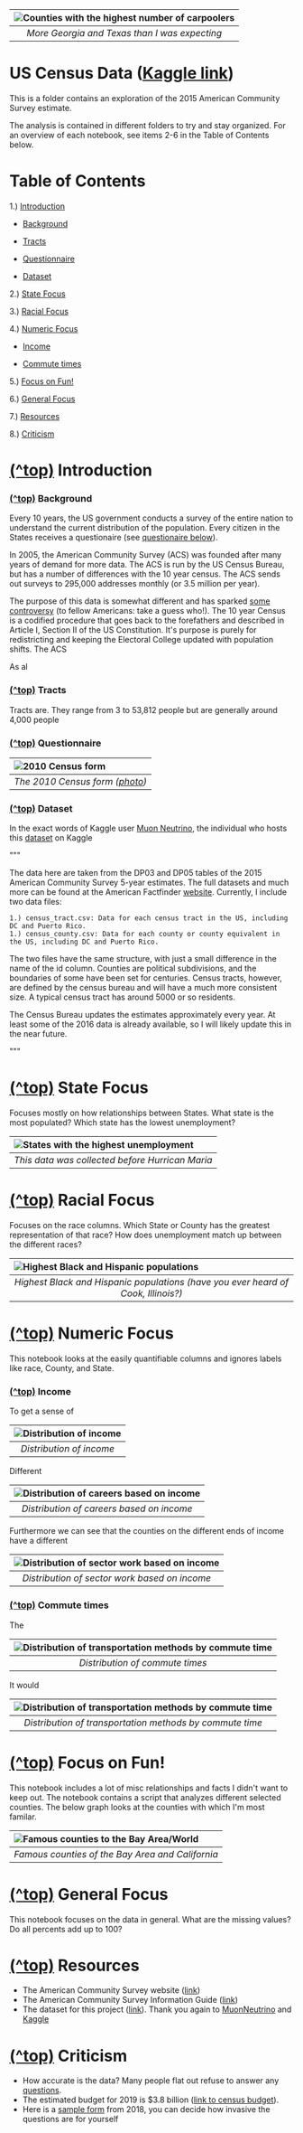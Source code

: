 | <img src="photos/carpool.png" alt="Counties with the highest number of carpoolers" style="float:left;"/> | 
|:--:| 
| *More Georgia and Texas than I was expecting* | 

# US Census Data ([Kaggle link](https://www.kaggle.com/muonneutrino/us-census-demographic-data))

This is a folder contains an exploration of the 2015 American Community Survey estimate.

The analysis is contained in different folders to try and stay organized.  For an overview of each notebook, see items 2-6 in the Table of Contents below.

<a name="toc"></a>
# Table of Contents

1.) [Introduction](#intro)

   - [Background](#background)

   - [Tracts](#tracts)

   - [Questionnaire](#questionnaire)

   - [Dataset](#dataset)

2.) [State Focus](#state)

3.) [Racial Focus](#race)

4.) [Numeric Focus](#numeric)

   - [Income](#nu_income)

   - [Commute times](#nu_commute)

5.) [Focus on Fun!](#fun)

6.) [General Focus](#general)

7.) [Resources](#resources)

8.) [Criticism](#criticism)

<a name="intro"></a>
# [(^top)](#toc) Introduction

<a name="background"></a>
### [(^top)](#toc) Background

Every 10 years, the US government conducts a survey of the entire nation to understand the current distribution of the population.  Every citizen in the States receives a questionaire (see [questionaire below](#questionnaire)).

In 2005, the American Community Survey (ACS) was founded after many years of demand for more data.  The ACS is run by the US Census Bureau, but has a number of differences with the 10 year census.  The ACS sends out surveys to 295,000 addresses monthly (or 3.5 million per year).

The purpose of this data is somewhat different and has sparked [some controversy](https://www.lewrockwell.com/2004/07/ron-paul/its-none-of-your-business/) (to fellow Americans: take a guess who!).  The 10 year Census is a codified procedure that goes back to the forefathers and described in Article I, Section II of the US Constitution.  It's purpose is purely for redistricting and keeping the Electoral College updated with population shifts.  The ACS

As al

<a name="tracts"></a>
### [(^top)](#toc) Tracts

Tracts are.  They range from 3 to 53,812 people but are generally around 4,000 people

<a name="questionnaire"></a>
### [(^top)](#toc) Questionnaire

| <img src="photos/census.png" alt="2010 Census form" style="float:left;"/> | 
|:--:| 
| *The 2010 Census form ([photo](https://www.census.gov/history/pdf/2010questionnaire.pdf))* | 


<a name="dataset"></a>
### [(^top)](#toc) Dataset

In the exact words of Kaggle user [Muon Neutrino](https://www.kaggle.com/muonneutrino), the individual who hosts this [dataset](https://www.kaggle.com/muonneutrino/us-census-demographic-data) on Kaggle

"""

The data here are taken from the DP03 and DP05 tables of the 2015 American Community Survey 5-year estimates. The full datasets and much more can be found at the American Factfinder [website](https://factfinder.census.gov/faces/nav/jsf/pages/index.xhtml). Currently, I include two data files:

    1.) census_tract.csv: Data for each census tract in the US, including DC and Puerto Rico.
    1.) census_county.csv: Data for each county or county equivalent in the US, including DC and Puerto Rico.

The two files have the same structure, with just a small difference in the name of the id column. Counties are political subdivisions, and the boundaries of some have been set for centuries. Census tracts, however, are defined by the census bureau and will have a much more consistent size. A typical census tract has around 5000 or so residents.

The Census Bureau updates the estimates approximately every year. At least some of the 2016 data is already available, so I will likely update this in the near future.

"""

<a name="state"></a>
# [(^top)](#toc) State Focus

Focuses mostly on how relationships between States.  What state is the most populated?  Which state has the lowest unemployment?


| <img src="photos/state_unemployment.png" alt="States with the highest unemployment" style="float:left;"/> | 
|:--:| 
| *This data was collected before Hurrican Maria* | 

<a name="race"></a>
# [(^top)](#toc) Racial Focus

Focuses on the race columns.  Which State or County has the greatest representation of that race?  How does unemployment match up between the different races?

| <img src="photos/race_county.png" alt="Highest Black and Hispanic populations" style="float:left;"/> | 
|:--:| 
| *Highest Black and Hispanic populations (have you ever heard of Cook, Illinois?)* | 

<a name="numeric"></a>
# [(^top)](#toc) Numeric Focus

This notebook looks at the easily quantifiable columns and ignores labels like race, County, and State.


<a name="nu_income"></a>
### [(^top)](#toc) Income

To get a sense of 

| <img src="photos/income_kde.png" alt="Distribution of income" style="float:left;"/> | 
|:--:| 
| *Distribution of income* | 

Different

| <img src="photos/career_dist.png" alt="Distribution of careers based on income" style="float:left;"/> | 
|:--:| 
| *Distribution of careers based on income* | 

Furthermore we can see that the counties on the different ends of income have a different

| <img src="photos/sector_dist.png" alt="Distribution of sector work based on income" style="float:left;"/> | 
|:--:| 
| *Distribution of sector work based on income* | 


<a name="nu_comute"></a>
### [(^top)](#toc) Commute times

The

| <img src="photos/commute_kde.png" alt="Distribution of transportation methods by commute time" style="float:left;"/> | 
|:--:| 
| *Distribution of commute times* |

It would 

| <img src="photos/commute_dist.png" alt="Distribution of transportation methods by commute time" style="float:left;"/> | 
|:--:| 
| *Distribution of transportation methods by commute time* |  

<a name="fun"></a>
# [(^top)](#toc) Focus on Fun!

This notebook includes a lot of misc relationships and facts I didn't want to keep out.  The notebook contains a script that analyzes different selected counties.  The below graph looks at the counties with which I'm most familar.

| <img src="photos/selected_counties.png" alt="Famous counties to the Bay Area/World" style="float:left;"/> | 
|:--:| 
| *Famous counties of the Bay Area and California* | 

<a name="general"></a>
# [(^top)](#toc) General Focus

This notebook focuses on the data in general.  What are the missing values?  Do all percents add up to 100?

<a name="resources"></a>
# [(^top)](#toc) Resources

- The American Community Survey website ([link](https://www.census.gov/programs-surveys/acs/))
- The American Community Survey Information Guide ([link](https://www.census.gov/programs-surveys/acs/about/information-guide.html))
- The dataset for this project ([link](https://www.kaggle.com/muonneutrino/us-census-demographic-data)).  Thank you again to [MuonNeutrino](https://www.kaggle.com/muonneutrino) and [Kaggle](https://www.kaggle.com/)

<a name="critism"></a>
# [(^top)](#toc) Criticism

- How accurate is the data?  Many people flat out refuse to answer any [questions](https://www.youtube.com/watch?v=bYwdOxOBwgM).
- The estimated budget for 2019 is $3.8 billion ([link to census budget](https://www2.census.gov/about/budget/2019-Budget-Infographic-Bureau-Summary.pdf)).
- Here is a [sample form](https://www2.census.gov/programs-surveys/acs/methodology/questionnaires/2018/quest18.pdf) from 2018, you can decide how invasive the questions are for yourself